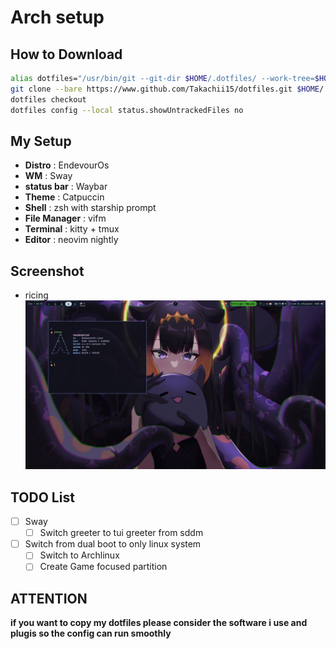 # Arch setup

## How to Download

```sh  
alias dotfiles="/usr/bin/git --git-dir $HOME/.dotfiles/ --work-tree=$HOME"  
git clone --bare https://www.github.com/Takachii15/dotfiles.git $HOME/.dotfiles
dotfiles checkout  
dotfiles config --local status.showUntrackedFiles no
```

## My Setup

* **Distro** : EndevourOs
* **WM** : Sway
* **status bar** : Waybar
* **Theme** : Catpuccin
* **Shell** : zsh with starship prompt
* **File Manager** : vifm
* **Terminal** : kitty + tmux
* **Editor** : neovim nightly

## Screenshot

* ricing
![Screenshot](./assets/ricing.png)

## TODO List

* [ ] Sway
  * [ ] Switch greeter to tui greeter from sddm
* [ ] Switch from dual boot to only linux system
  * [ ] Switch to Archlinux
  * [ ] Create Game focused partition

## ATTENTION

**if you want to copy my dotfiles please consider the software i use and plugis so the config can run smoothly**
